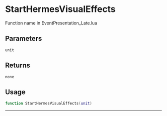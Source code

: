 # StartHermesVisualEffects
Function name in EventPresentation_Late.lua
## Parameters
`unit`
## Returns
`none`
## Usage
```lua
function StartHermesVisualEffects(unit)
```
---

